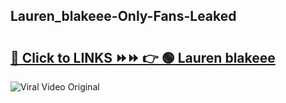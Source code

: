 
 ## Lauren_blakeee-Only-Fans-Leaked

# <h2><a href="https://clipsfans.com/Lauren_blakeee&ref=git">🔗 Click to LINKS ⏩⏩ 👉 🟢 Lauren blakeee </a></h2>

<a href="https://clipsfans.com/Lauren_blakeee&ref=git" rel="nofollow" data-target="animated-image.originalLink"><img src="https://i.ibb.co.com/xMMVF88/686577567.gif" alt="Viral Video Original" style="max-width: 100%; display: inline-block;" data-target="animated-image.originalImage"></a>
